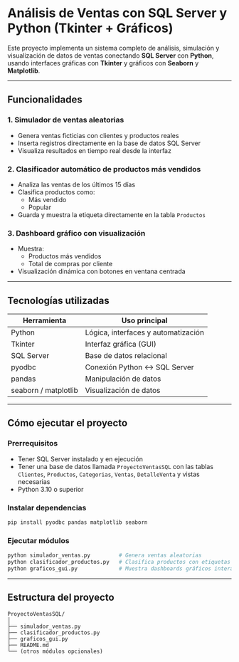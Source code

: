 #  Análisis de Ventas con SQL Server y Python (Tkinter + Gráficos)

Este proyecto implementa un sistema completo de análisis, simulación y visualización de datos de ventas conectando **SQL Server** con **Python**, usando interfaces gráficas con **Tkinter** y gráficos con **Seaborn** y **Matplotlib**.

---

##  Funcionalidades

###  1. Simulador de ventas aleatorias
- Genera ventas ficticias con clientes y productos reales
- Inserta registros directamente en la base de datos SQL Server
- Visualiza resultados en tiempo real desde la interfaz

###  2. Clasificador automático de productos más vendidos
- Analiza las ventas de los últimos 15 días
- Clasifica productos como:
  -  Más vendido
  -  Popular
- Guarda y muestra la etiqueta directamente en la tabla `Productos`

###  3. Dashboard gráfico con visualización
- Muestra:
  -  Productos más vendidos
  -  Total de compras por cliente
- Visualización dinámica con botones en ventana centrada

---

##  Tecnologías utilizadas

| Herramienta      | Uso principal                      |
|------------------|------------------------------------|
| Python           | Lógica, interfaces y automatización |
| Tkinter          | Interfaz gráfica (GUI)             |
| SQL Server       | Base de datos relacional           |
| pyodbc           | Conexión Python ↔ SQL Server       |
| pandas           | Manipulación de datos              |
| seaborn / matplotlib | Visualización de datos          |

---

##  Cómo ejecutar el proyecto

### Prerrequisitos
- Tener SQL Server instalado y en ejecución
- Tener una base de datos llamada `ProyectoVentasSQL` con las tablas `Clientes`, `Productos`, `Categorias`, `Ventas`, `DetalleVenta` y vistas necesarias
- Python 3.10 o superior

### Instalar dependencias

```bash
pip install pyodbc pandas matplotlib seaborn
```

### Ejecutar módulos

```bash
python simulador_ventas.py         # Genera ventas aleatorias
python clasificador_productos.py   # Clasifica productos con etiquetas
python graficos_gui.py             # Muestra dashboards gráficos interactivos
```

---

##  Estructura del proyecto

```
ProyectoVentasSQL/
│
├── simulador_ventas.py
├── clasificador_productos.py
├── graficos_gui.py
├── README.md
└── (otros módulos opcionales)
```






